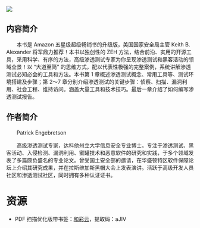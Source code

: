 ![](http://img3m1.ddimg.cn/22/27/23547271-1_u_1.jpg)

## 内容简介

　　本书是 Amazon 五星级超级畅销书的升级版，美国国家安全局主管 Keith B. Alexander 将军鼎力推荐！本书以独创性的 ZEH 方法，结合前沿、实用的开源工具，采用科学、有序的方法，高级渗透测试专家为你呈现渗透测试和黑客活动的领域全景！以 “大道至简” 的思维方式，配以代表性极强的完整案例，系统讲解渗透测试必知必会的工具和方法。本书第 1 章概述渗透测试概念、常用工具等、测试环境搭建及步骤；第 2～7 章分别介绍渗透测试的关键步骤：侦察、扫描、漏洞利用、社会工程、维持访问。涵盖大量工具和技术技巧。最后一章介绍了如何编写渗透测试报告。

## 作者简介

　　Patrick Engebretson

　　高级渗透测试专家，达科他州立大学信息安全专业博士。专注于渗透测试、黑客活动、入侵检测、漏洞利用、蜜罐技术和恶意软件的研究和实践，于多个领域发表了多篇颇负盛名的专业论文。曾受国土安全部的邀请，在华盛顿特区软件保障论坛上介绍其研究成果，并在拉斯维加斯黑帽大会上发表演讲。活跃于高级开发人员社区和渗透测试社区，同时拥有多种认证证书。

# 资源

* PDF 扫描优化版带书签：[和彩云](http://caiyun.feixin.10086.cn/dl/0n5CrNqAHfUT7)，提取码：aJIV
